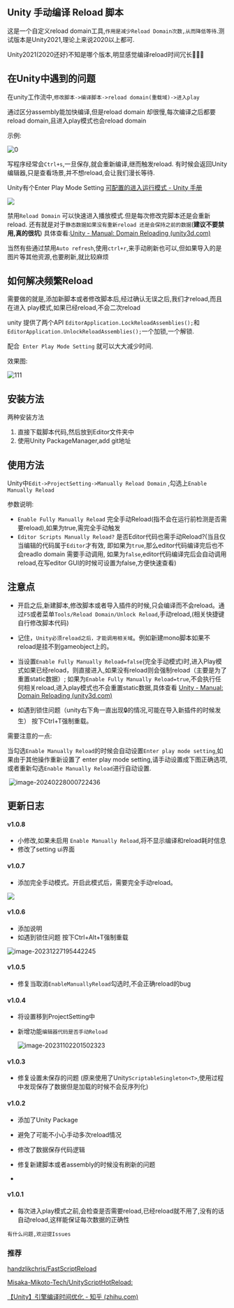 ## Unity 手动编译 Reload 脚本

这是一个自定义reload domain工具,`作用是减少Reload Domain次数,从而降低等待`.测试版本是Unity2021,理论上来说2020以上都可.

Unity2021(2020还好)不知是哪个版本,明显感觉编译reload时间冗长🥱😪😯

## 在Unity中遇到的问题

在unity工作流中,`修改脚本->编译脚本->reload domain(重载域)->进入play`

通过区分assembly能加快编译,但是reload domain 却很慢,每次编译之后都要reload domain,且进入play模式也会reload domain

示例:

![0](https://raw.githubusercontent.com/ZeroUltra/MediaLibrary/main/Imgs/202211052102596.gif)

写程序经常会`Ctrl+s`,一旦保存,就会重新编译,继而触发reload. 有时候会返回Unity编辑器,只是查看场景,并不想reload,会让我们漫长等待.

Unity有个Enter Play Mode Setting  [可配置的进入运行模式 - Unity 手册](https://docs.unity.cn/cn/2021.3/Manual/ConfigurableEnterPlayMode.html)

 ![](https://raw.githubusercontent.com/ZeroUltra/MediaLibrary/main/Imgs/202211052103211.png)

禁用`Reload Domain` 可以快速进入播放模式.但是每次修改完脚本还是会重新reload. 还有就是对于`静态数据如果没有重新reload 还是会保持之前的数据`(**建议不要禁用,真的很坑**) 具体查看:[Unity - Manual: Domain Reloading (unity3d.com)](https://docs.unity3d.com/2022.3/Documentation/Manual/DomainReloading.html)

当然有些通过禁用`Auto refresh`,使用`ctrl+r`,来手动刷新也可以,但如果导入的是图片等其他资源,也要刷新,就比较麻烦

## 如何解决频繁Reload

需要做的就是,添加新脚本或者修改脚本后,经过确认无误之后,我们才reload,而且在进入 play模式,如果已经reload,不会二次reload

unity 提供了两个API `EditorApplication.LockReloadAssemblies();`和` EditorApplication.UnlockReloadAssemblies();`一个加锁,一个解锁.

配合` Enter Play Mode Setting` 就可以大大减少时间.

效果图:

![111](https://raw.githubusercontent.com/ZeroUltra/MediaLibrary/main/Imgs/202211052126333.gif)



## 安装方法

两种安装方法

1. 直接下载脚本代码,然后放到Editor文件夹中
2. 使用Unity PackageManager,add git地址

## 使用方法

​	Unity中`Edit->ProjectSetting->Manually Reload Domain` ,勾选上`Enable Manually Reload`

参数说明:

* `Enable Fully Manually Reload` 完全手动Reload(指不会在运行前检测是否需要reload),如果为true,需完全手动触发
* `Editor Scripts Manually Reload?` 是否Editor代码也需手动Reload?(当且仅当编辑的代码属于`Editor`才有效, 即如果为`true`,那么editor代码编译完后也不会readlo domain 需要手动调用, 如果为`false`,editor代码编译完后会自动调用reload,在写editor GUI的时候可设置为false,方便快速查看)

## 注意点

* 开启之后,新建脚本,修改脚本或者导入插件的时候,只会编译而不会reload。通过`F5`或者菜单`Tools/Reload Domain/Unlock Reload`,手动reload,(相关快捷键自行修改脚本代码)

* 记住，`Unity必须reload之后，才能调用相关域`。例如新建mono脚本如果不reload是挂不到gameobject上的。

* 当设置`Enable Fully Manually Reload=false`(完全手动模式)时,进入Play模式如果已经reload，则直接进入,如果没有reload则会强制reload（主要是为了重置static数据）; 如果为`Enable Fully Manually Reload=true`,不会执行任何相关reload,进入play模式也不会重置static数据,具体查看 [Unity - Manual: Domain Reloading (unity3d.com)](https://docs.unity3d.com/2022.3/Documentation/Manual/DomainReloading.html)

* 如遇到锁住问题（unity右下角一直出现🔒的情况,可能在导入新插件的时候发生） 按下Ctrl+T强制重载。

需要注意的一点:

​	当勾选`Enable Manually Reload`的时候会自动设置`Enter play mode setting`,如果由于其他操作重新设置了 enter play mode setting,请手动设置成下图正确选项,或者重新勾选`Enable Manually Reload`进行自动设置.

​	![image-20240228000722436](https://raw.githubusercontent.com/ZeroUltra/MediaLibrary/main/Imgs/202402280007905.png)

## 更新日志

#### v1.0.8

* 小修改,如果未启用 `Enable Manually Reload`,将不显示编译和reload耗时信息
* 修改了setting ui界面

#### v1.0.7

* 添加完全手动模式。开启此模式后，需要完全手动reload。

 ![](https://raw.githubusercontent.com/ZeroUltra/MediaLibrary/main/Imgs/202401152354322.png)

#### v1.0.6

* 添加说明
* 如遇到锁住问题 按下Ctrl+Alt+T强制重载

 ![image-20231227195442245](https://raw.githubusercontent.com/ZeroUltra/MediaLibrary/main/Imgs/202312271954071.png)

#### v1.0.5

* 修复当取消`EnableManuallyReload`勾选时,不会正确reload的bug

#### v1.0.4

* 将设置移到ProjectSetting中

* 新增功能`编辑器代码是否手动Reload`

  ![image-20231102201502323](https://raw.githubusercontent.com/ZeroUltra/MediaLibrary/main/Imgs/202311022015470.png)

#### v1.0.3

* 修复设置未保存的问题 (原来使用了Unity`ScriptableSingleton<T>`,使用过程中发现保存了数据但是加载的时候不会反序列化)

#### v1.0.2

* 添加了Unity Package
* 避免了可能不小心手动多次reload情况
* 修改了数据保存代码逻辑
* 修复新建脚本或者assembly的时候没有刷新的问题

* 

#### v1.0.1

* 每次进入play模式之前,会检查是否需要reload,已经reload就不用了,没有的话自动reload,这样能保证每次数据的正确性



`有什么问题,欢迎提Issues`



### 推荐 

[handzlikchris/FastScriptReload](https://github.com/handzlikchris/FastScriptReload)

[Misaka-Mikoto-Tech/UnityScriptHotReload:](https://github.com/Misaka-Mikoto-Tech/UnityScriptHotReload)

[【Unity】引擎编译时间优化 - 知乎 (zhihu.com)](https://zhuanlan.zhihu.com/p/601065788)

